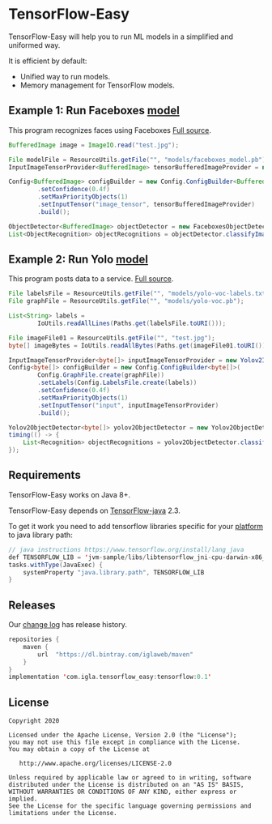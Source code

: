 TensorFlow-Easy
======

TensorFlow-Easy will help you to run ML models in a simplified and uniformed way.


It is efficient by default:

 * Unified way to run models.
 * Memory management for TensorFlow models.


Example 1: Run Faceboxes [model][faceboxes-model]
---------

This program recognizes faces using Faceboxes [Full source][faceboxes-example].

```java
BufferedImage image = ImageIO.read("test.jpg");

File modelFile = ResourceUtils.getFile("", "models/faceboxes_model.pb");
InputImageTensorProvider<BufferedImage> tensorBufferedImageProvider = new InputImageTensorBufferedImageProvider();

Config<BufferedImage> configBuilder = new Config.ConfigBuilder<BufferedImage>(Config.GraphFile.create(modelFile))
        .setConfidence(0.4f)
        .setMaxPriorityObjects(1)
        .setInputTensor("image_tensor", tensorBufferedImageProvider)
        .build();

ObjectDetector<BufferedImage> objectDetector = new FaceboxesObjectDetector<>(configBuilder);
List<ObjectRecognition> objectRecognitions = objectDetector.classifyImage(image);
```


Example 2: Run Yolo [model][yolo-model]
----------------

This program posts data to a service. [Full source][yolo-example].

```java
File labelsFile = ResourceUtils.getFile("", "models/yolo-voc-labels.txt");
File graphFile = ResourceUtils.getFile("", "models/yolo-voc.pb");

List<String> labels =
        IoUtils.readAllLines(Paths.get(labelsFile.toURI()));

File imageFile01 = ResourceUtils.getFile("", "test.jpg");
byte[] imageBytes = IoUtils.readAllBytes(Paths.get(imageFile01.toURI()));

InputImageTensorProvider<byte[]> inputImageTensorProvider = new Yolov2ImageTensorProvider();
Config<byte[]> configBuilder = new Config.ConfigBuilder<byte[]>(
        Config.GraphFile.create(graphFile))
        .setLabels(Config.LabelsFile.create(labels))
        .setConfidence(0.4f)
        .setMaxPriorityObjects(1)
        .setInputTensor("input", inputImageTensorProvider)
        .build();

Yolov2ObjectDetector<byte[]> yolov2ObjectDetector = new Yolov2ObjectDetector<>(configBuilder);
timing(() -> {
    List<Recognition> objectRecognitions = yolov2ObjectDetector.classifyImage(imageBytes);
});
```


Requirements
------------

TensorFlow-Easy works on Java 8+.

TensorFlow-Easy depends on [TensorFlow-java][tensorflow-java] 2.3. 

To get it work you need to add tensorflow libraries specific for your [platform][tensorflow-lib-path] to java library path:

```java
// java instructions https://www.tensorflow.org/install/lang_java
def TENSORFLOW_LIB = 'jvm-sample/libs/libtensorflow_jni-cpu-darwin-x86_64-2.3.0'
tasks.withType(JavaExec) {
    systemProperty "java.library.path", TENSORFLOW_LIB
}
```

Releases
--------

Our [change log][changelog] has release history.

```kotlin
repositories { 
	maven {
	    url  "https://dl.bintray.com/iglaweb/maven"
	}
}
implementation 'com.igla.tensorflow_easy:tensorflow:0.1'
```


License
-------

```
Copyright 2020

Licensed under the Apache License, Version 2.0 (the "License");
you may not use this file except in compliance with the License.
You may obtain a copy of the License at

   http://www.apache.org/licenses/LICENSE-2.0

Unless required by applicable law or agreed to in writing, software
distributed under the License is distributed on an "AS IS" BASIS,
WITHOUT WARRANTIES OR CONDITIONS OF ANY KIND, either express or implied.
See the License for the specific language governing permissions and
limitations under the License.
```

 [changelog]: https://github.com/iglaweb/Easy-TensorFlow/blob/master/CHANGELOG.md
 [faceboxes-model]: https://github.com/TropComplique/FaceBoxes-tensorflow
 [faceboxes-example]: https://github.com/iglaweb/Easy-TensorFlow/blob/master/jvm-sample/src/main/java/com/igla/tensorflow_easy/sample/JavaFaceboxesImageTest.java
 [yolo-model]: https://github.com/szaza/android-yolo-v2
 [yolo-example]: https://github.com/iglaweb/Easy-TensorFlow/blob/master/jvm-sample/src/main/java/com/igla/tensorflow_easy/sample/JavaYoloImageClassifyTest.java
 [tensorflow-java]: https://github.com/tensorflow/tensorflow/tree/master/tensorflow/java
 [tensorflow-lib-path]: https://github.com/iglaweb/Easy-TensorFlow/blob/master/jvm-sample/build.gradle
 [kotlin]: https://kotlinlang.org/
